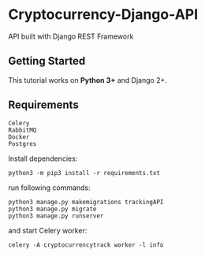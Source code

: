 # Cryptocurrency-Django-API

API built with Django REST Framework

## Getting Started

This tutorial works on **Python 3+** and Django 2+.

## Requirements

```
Celery
RabbitMQ
Docker
Postgres
```


Install dependencies:

```
python3 -m pip3 install -r requirements.txt
```

run following commands:

```
python3 manage.py makemigrations trackingAPI
python3 manage.py migrate
python3 manage.py runserver
```
and start Celery worker:

```
celery -A cryptocurrencytrack worker -l info
```


